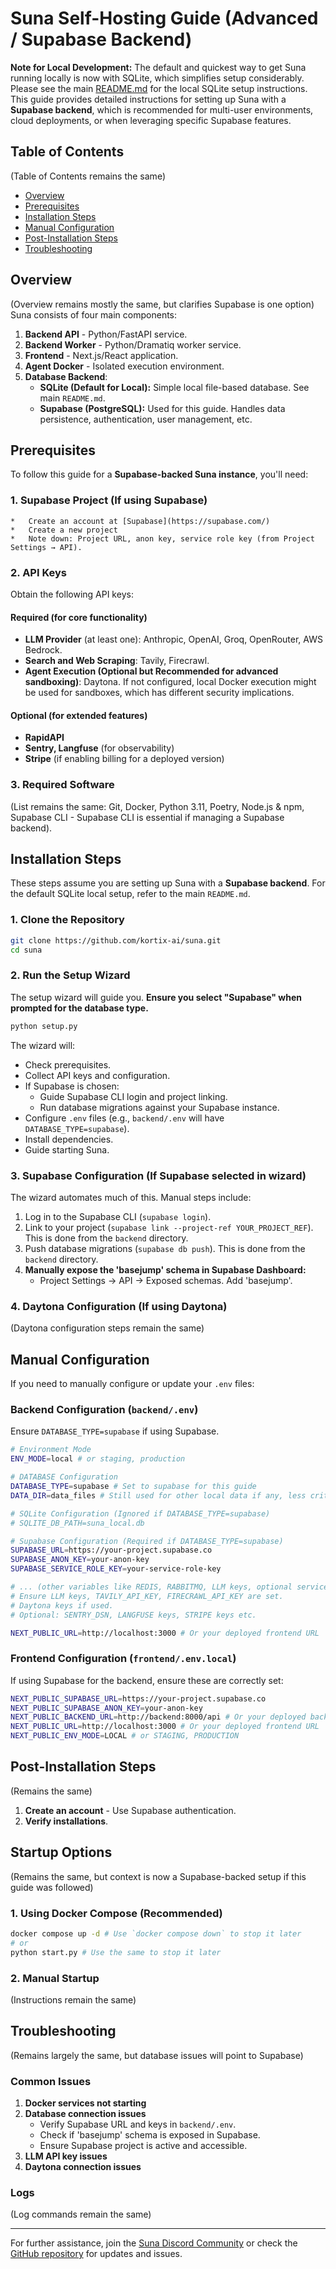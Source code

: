 # Suna Self-Hosting Guide (Advanced / Supabase Backend)

**Note for Local Development:** The default and quickest way to get Suna running locally is now with SQLite, which simplifies setup considerably. Please see the main [README.md](../README.md#getting-started-local-development) for the local SQLite setup instructions. This guide provides detailed instructions for setting up Suna with a **Supabase backend**, which is recommended for multi-user environments, cloud deployments, or when leveraging specific Supabase features.

## Table of Contents
(Table of Contents remains the same)
- [Overview](#overview)
- [Prerequisites](#prerequisites)
- [Installation Steps](#installation-steps)
- [Manual Configuration](#manual-configuration)
- [Post-Installation Steps](#post-installation-steps)
- [Troubleshooting](#troubleshooting)

## Overview
(Overview remains mostly the same, but clarifies Supabase is one option)
Suna consists of four main components:
1.  **Backend API** - Python/FastAPI service.
2.  **Backend Worker** - Python/Dramatiq worker service.
3.  **Frontend** - Next.js/React application.
4.  **Agent Docker** - Isolated execution environment.
5.  **Database Backend**:
    *   **SQLite (Default for Local):** Simple local file-based database. See main `README.md`.
    *   **Supabase (PostgreSQL):** Used for this guide. Handles data persistence, authentication, user management, etc.

## Prerequisites

To follow this guide for a **Supabase-backed Suna instance**, you'll need:

### 1. Supabase Project (If using Supabase)
    *   Create an account at [Supabase](https://supabase.com/)
    *   Create a new project
    *   Note down: Project URL, anon key, service role key (from Project Settings → API).

### 2. API Keys
Obtain the following API keys:

#### Required (for core functionality)
*   **LLM Provider** (at least one): Anthropic, OpenAI, Groq, OpenRouter, AWS Bedrock.
*   **Search and Web Scraping**: Tavily, Firecrawl.
*   **Agent Execution (Optional but Recommended for advanced sandboxing)**: Daytona. If not configured, local Docker execution might be used for sandboxes, which has different security implications.

#### Optional (for extended features)
*   **RapidAPI**
*   **Sentry, Langfuse** (for observability)
*   **Stripe** (if enabling billing for a deployed version)


### 3. Required Software
(List remains the same: Git, Docker, Python 3.11, Poetry, Node.js & npm, Supabase CLI - Supabase CLI is essential if managing a Supabase backend).

## Installation Steps

These steps assume you are setting up Suna with a **Supabase backend**. For the default SQLite local setup, refer to the main `README.md`.

### 1. Clone the Repository
```bash
git clone https://github.com/kortix-ai/suna.git
cd suna
```

### 2. Run the Setup Wizard
The setup wizard will guide you. **Ensure you select "Supabase" when prompted for the database type.**
```bash
python setup.py
```
The wizard will:
- Check prerequisites.
- Collect API keys and configuration.
- If Supabase is chosen:
    - Guide Supabase CLI login and project linking.
    - Run database migrations against your Supabase instance.
- Configure `.env` files (e.g., `backend/.env` will have `DATABASE_TYPE=supabase`).
- Install dependencies.
- Guide starting Suna.

### 3. Supabase Configuration (If Supabase selected in wizard)
The wizard automates much of this. Manual steps include:
1.  Log in to the Supabase CLI (`supabase login`).
2.  Link to your project (`supabase link --project-ref YOUR_PROJECT_REF`). This is done from the `backend` directory.
3.  Push database migrations (`supabase db push`). This is done from the `backend` directory.
4.  **Manually expose the 'basejump' schema in Supabase Dashboard:**
    *   Project Settings → API → Exposed schemas. Add 'basejump'.

### 4. Daytona Configuration (If using Daytona)
(Daytona configuration steps remain the same)

## Manual Configuration

If you need to manually configure or update your `.env` files:

### Backend Configuration (`backend/.env`)
Ensure `DATABASE_TYPE=supabase` if using Supabase.
```sh
# Environment Mode
ENV_MODE=local # or staging, production

# DATABASE Configuration
DATABASE_TYPE=supabase # Set to supabase for this guide
DATA_DIR=data_files # Still used for other local data if any, less critical for Supabase setup

# SQLite Configuration (Ignored if DATABASE_TYPE=supabase)
# SQLITE_DB_PATH=suna_local.db

# Supabase Configuration (Required if DATABASE_TYPE=supabase)
SUPABASE_URL=https://your-project.supabase.co
SUPABASE_ANON_KEY=your-anon-key
SUPABASE_SERVICE_ROLE_KEY=your-service-role-key

# ... (other variables like REDIS, RABBITMQ, LLM keys, optional service keys as before) ...
# Ensure LLM keys, TAVILY_API_KEY, FIRECRAWL_API_KEY are set.
# Daytona keys if used.
# Optional: SENTRY_DSN, LANGFUSE keys, STRIPE keys etc.

NEXT_PUBLIC_URL=http://localhost:3000 # Or your deployed frontend URL
```

### Frontend Configuration (`frontend/.env.local`)
If using Supabase for the backend, ensure these are correctly set:
```sh
NEXT_PUBLIC_SUPABASE_URL=https://your-project.supabase.co
NEXT_PUBLIC_SUPABASE_ANON_KEY=your-anon-key
NEXT_PUBLIC_BACKEND_URL=http://backend:8000/api # Or your deployed backend URL
NEXT_PUBLIC_URL=http://localhost:3000 # Or your deployed frontend URL
NEXT_PUBLIC_ENV_MODE=LOCAL # or STAGING, PRODUCTION
```

## Post-Installation Steps
(Remains the same)
1. **Create an account** - Use Supabase authentication.
2. **Verify installations**.

## Startup Options
(Remains the same, but context is now a Supabase-backed setup if this guide was followed)

### 1. Using Docker Compose (Recommended)
```bash
docker compose up -d # Use `docker compose down` to stop it later
# or
python start.py # Use the same to stop it later
```

### 2. Manual Startup
(Instructions remain the same)

## Troubleshooting
(Remains largely the same, but database issues will point to Supabase)

### Common Issues
1.  **Docker services not starting**
2.  **Database connection issues**
    *   Verify Supabase URL and keys in `backend/.env`.
    *   Check if 'basejump' schema is exposed in Supabase.
    *   Ensure Supabase project is active and accessible.
3.  **LLM API key issues**
4.  **Daytona connection issues**

### Logs
(Log commands remain the same)

---

For further assistance, join the [Suna Discord Community](https://discord.gg/Py6pCBUUPw) or check the [GitHub repository](https://github.com/kortix-ai/suna) for updates and issues.
